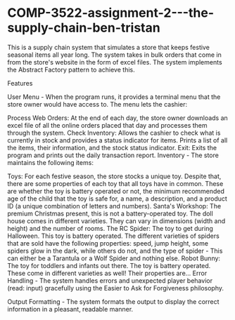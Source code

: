 # COMP-3522-assignment-2---the-supply-chain-ben-tristan

This is a supply chain system that simulates a store that keeps festive seasonal items all year long. The system takes in bulk orders that come in from the store's website in the form of excel files. The system implements the Abstract Factory pattern to achieve this.

Features

User Menu - When the program runs, it provides a terminal menu that the store owner would have access to. The menu lets the cashier:

Process Web Orders: At the end of each day, the store owner downloads an excel file of all the online orders placed that day and processes them through the system.
Check Inventory: Allows the cashier to check what is currently in stock and provides a status indicator for items. Prints a list of all the items, their information, and the stock status indicator.
Exit: Exits the program and prints out the daily transaction report.
Inventory - The store maintains the following items:

Toys: For each festive season, the store stocks a unique toy. Despite that, there are some properties of each toy that all toys have in common. These are whether the toy is battery operated or not, the minimum recommended age of the child that the toy is safe for, a name, a description, and a product ID (a unique combination of letters and numbers).
Santa's Workshop: The premium Christmas present, this is not a battery-operated toy. The doll house comes in different varieties. They can vary in dimensions (width and height) and the number of rooms.
The RC Spider: The toy to get during Halloween. This toy is battery operated. The different varieties of spiders that are sold have the following properties: speed, jump height, some spiders glow in the dark, while others do not, and the type of spider - This can either be a Tarantula or a Wolf Spider and nothing else.
Robot Bunny: The toy for toddlers and infants out there. The toy is battery operated. These come in different varieties as well! Their properties are...
Error Handling - The system handles errors and unexpected player behavior (read: input) gracefully using the Easier to Ask for Forgiveness philosophy.

Output Formatting - The system formats the output to display the correct information in a pleasant, readable manner.
